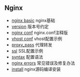 ## Nginx
- [nginx basic](nginx_basic.md) nginx基础
- [version](version.md) 版本号约定
- [nginx conf](nginx.conf.md) nginx.conf注释版
- [vhost conf](vhost.md) vhost配置示例
- [proxy_pass](proxy_pass.md) 代理转发
- [ssl](ssl.md) SSL配置示例
- [syntax](syntax.md) 配置语法
- [nginx errors](nginx_errors.md) 常见错误及修复办法
- [install](install.md) nginx源码编译安装